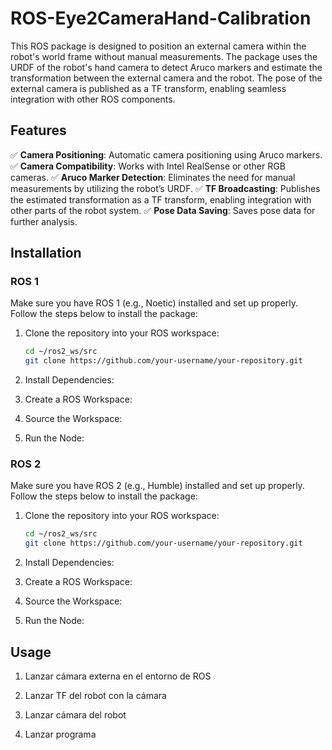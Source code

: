 # ROS-Eye2CameraHand-Calibration
This ROS package is designed to position an external camera within the robot's world frame without manual measurements. The package uses the URDF of the robot's hand camera to detect Aruco markers and estimate the transformation between the external camera and the robot. The pose of the external camera is published as a TF transform, enabling seamless integration with other ROS components.

## Features

✅ **Camera Positioning**: Automatic camera positioning using Aruco markers.
✅ **Camera Compatibility**: Works with Intel RealSense or other RGB cameras.
✅ **Aruco Marker Detection**: Eliminates the need for manual measurements by utilizing the robot’s URDF.
✅ **TF Broadcasting**: Publishes the estimated transformation as a TF transform, enabling integration with other parts of the robot system.
✅ **Pose Data Saving**: Saves pose data for further analysis.

## Installation
### ROS 1
Make sure you have ROS 1 (e.g., Noetic) installed and set up properly. Follow the steps below to install the package:
1. Clone the repository into your ROS workspace:
   ```bash
   cd ~/ros2_ws/src
   git clone https://github.com/your-username/your-repository.git
   ```
2. Install Dependencies:

3. Create a ROS Workspace:

4. Source the Workspace:

5. Run the Node:

### ROS 2
Make sure you have ROS 2 (e.g., Humble) installed and set up properly. Follow the steps below to install the package:
1. Clone the repository into your ROS workspace:
   ```bash
   cd ~/ros2_ws/src
   git clone https://github.com/your-username/your-repository.git
   ```
2. Install Dependencies:

3. Create a ROS Workspace:

4. Source the Workspace:

5. Run the Node: 

## Usage
1. Lanzar cámara externa en el entorno de ROS

2. Lanzar TF del robot con la cámara

3. Lanzar cámara del robot

4. Lanzar programa
 


